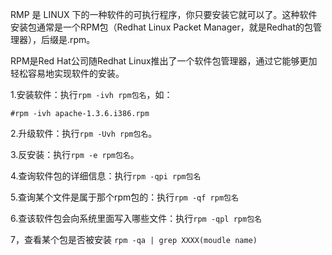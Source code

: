 RMP 是 LINUX 下的一种软件的可执行程序，你只要安装它就可以了。这种软件安装包通常是一个RPM包（Redhat Linux Packet Manager，就是Redhat的包管理器），后缀是.rpm。 

RPM是Red Hat公司随Redhat Linux推出了一个软件包管理器，通过它能够更加轻松容易地实现软件的安装。 

1.安装软件：执行`rpm -ivh rpm包名`，如： 

    #rpm -ivh apache-1.3.6.i386.rpm 

2.升级软件：执行`rpm -Uvh rpm包名`。 

3.反安装：执行`rpm -e rpm包名`。 

4.查询软件包的详细信息：执行`rpm -qpi rpm包名` 

5.查询某个文件是属于那个rpm包的：执行`rpm -qf rpm包名` 

6.查该软件包会向系统里面写入哪些文件：执行`rpm -qpl rpm包名`

7，查看某个包是否被安装 `rpm -qa | grep XXXX(moudle name)`
